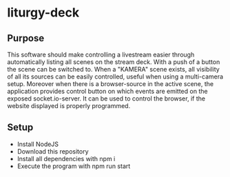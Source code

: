 # liturgy-deck

## Purpose

This software should make controlling a livestream easier through automatically listing all scenes on the stream deck. With a push of a button the scene can be switched to. When a "KAMERA" scene exists, all visibility of all its sources can be easily controlled, useful when using a multi-camera setup. Moreover when there is a browser-source in the active scene, the application provides control button on which events are emitted on the exposed socket.io-server. It can be used to control the browser, if the website displayed is properly programmed.

## Setup

- Install NodeJS
- Download this repository
- Install all dependencies with npm i
- Execute the program with npm run start